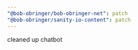 ```yaml
---
"@bob-obringer/bob-obringer-net": patch
"@bob-obringer/sanity-io-content": patch
---
```


cleaned up chatbot
